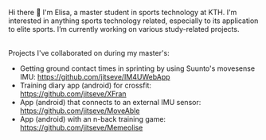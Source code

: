 Hi there 👋
I'm Elisa, a master student in sports technology at KTH. 
I'm interested in anything sports technology related, especially to its application to elite sports.
I’m currently working on various study-related projects.

\
Projects I've collaborated on during my master's:
- Getting ground contact times in sprinting by using Suunto's movesense IMU: https://github.com/jitseve/IM4UWebApp 
- Training diary app (android) for crossfit: https://github.com/jitseve/XFran
- App (android) that connects to an external IMU sensor: https://github.com/jitseve/MoveAble
- App (android) with an n-back training game: https://github.com/jitseve/Memeolise
